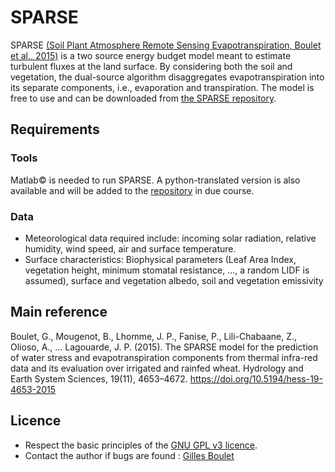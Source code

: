 # SPARSE 

SPARSE <a href="#article">(Soil Plant Atmosphere Remote Sensing Evapotranspiration, Boulet et al., 2015)</a> is a two source energy budget model meant to estimate turbulent fluxes at the land surface. 
By considering both the soil and vegetation, the dual-source algorithm disaggregates evapotranspiration into its separate components, i.e., 
evaporation and transpiration. The model is free to use and can be downloaded from <a href="http://tully.ups-tlse.fr/gilles.boulet/sparse" 
target="_blank">the SPARSE repository</a>.

## Requirements

### Tools
Matlab&copy; is needed to run SPARSE. A python-translated version is also available and will be added to the <a href=
"http://tully.ups-tlse.fr/gilles.boulet/sparse" target="_blank">repository</a> in due course.
### Data
* Meteorological data required include: incoming solar radiation, relative humidity, wind speed, air and surface temperature.
* Surface characteristics: Biophysical parameters (Leaf Area Index, vegetation height, minimum stomatal resistance, ..., a random LIDF is assumed),
 surface and vegetation albedo, soil and vegetation emissivity

## <div id="article">Main reference</div>

Boulet, G., Mougenot, B., Lhomme, J. P., Fanise, P., Lili-Chabaane, Z., Olioso, A., … Lagouarde, J. P. (2015). The SPARSE model for the prediction
 of water stress and evapotranspiration components from thermal infra-red data and its evaluation over irrigated and rainfed wheat. Hydrology and 
 Earth System Sciences, 19(11), 4653–4672. <a target="_blank" href="https://hess.copernicus.org/articles/19/4653/2015/hess-19-4653-2015.pdf">
 https://doi.org/10.5194/hess-19-4653-2015</a>

## Licence
* Respect the basic principles of the <a target="_blank" href="https://www.gnu.org/licenses/gpl-3.0-standalone.html">GNU GPL v3 licence</a>.
* Contact the author if bugs are found : <a target="_blank" href="mailto:gilles.boulet@ird.fr"> Gilles Boulet</a>

<!-- 
## Commands

* `mkdocs new [dir-name]` - Create a new project.
* `mkdocs serve` - Start the live-reloading docs server.
* `mkdocs build` - Build the documentation site.
* `mkdocs -h` - Print help message and exit.

## Project layout

    mkdocs.yml    # The configuration file.
    docs/
        index.md  # The documentation homepage.
        ...       # Other markdown pages, images and other files.


	tab
	tab again
	   
-->	